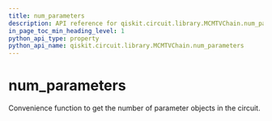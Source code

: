```yaml
---
title: num_parameters
description: API reference for qiskit.circuit.library.MCMTVChain.num_parameters
in_page_toc_min_heading_level: 1
python_api_type: property
python_api_name: qiskit.circuit.library.MCMTVChain.num_parameters
---
```


# num\_parameters

Convenience function to get the number of parameter objects in the circuit.

